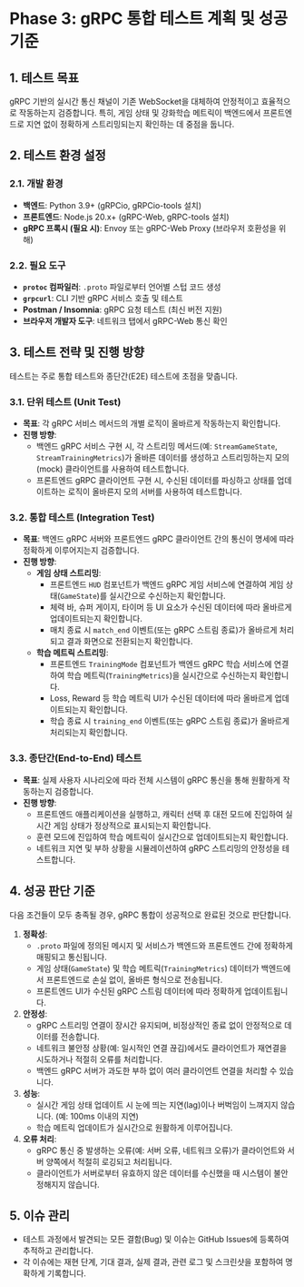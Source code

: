 # Phase 3: gRPC 통합 테스트 계획 및 성공 기준

## 1. 테스트 목표

gRPC 기반의 실시간 통신 채널이 기존 WebSocket을 대체하여 안정적이고 효율적으로 작동하는지 검증합니다. 특히, 게임 상태 및 강화학습 메트릭이 백엔드에서 프론트엔드로 지연 없이 정확하게 스트리밍되는지 확인하는 데 중점을 둡니다.

## 2. 테스트 환경 설정

### 2.1. 개발 환경

*   **백엔드**: Python 3.9+ (gRPCio, gRPCio-tools 설치)
*   **프론트엔드**: Node.js 20.x+ (gRPC-Web, gRPC-tools 설치)
*   **gRPC 프록시 (필요 시)**: Envoy 또는 gRPC-Web Proxy (브라우저 호환성을 위해)

### 2.2. 필요 도구

*   **`protoc` 컴파일러**: `.proto` 파일로부터 언어별 스텁 코드 생성
*   **`grpcurl`**: CLI 기반 gRPC 서비스 호출 및 테스트
*   **Postman / Insomnia**: gRPC 요청 테스트 (최신 버전 지원)
*   **브라우저 개발자 도구**: 네트워크 탭에서 gRPC-Web 통신 확인

## 3. 테스트 전략 및 진행 방향

테스트는 주로 통합 테스트와 종단간(E2E) 테스트에 초점을 맞춥니다.

### 3.1. 단위 테스트 (Unit Test)

*   **목표**: 각 gRPC 서비스 메서드의 개별 로직이 올바르게 작동하는지 확인합니다.
*   **진행 방향**: 
    *   백엔드 gRPC 서비스 구현 시, 각 스트리밍 메서드(예: `StreamGameState`, `StreamTrainingMetrics`)가 올바른 데이터를 생성하고 스트리밍하는지 모의(mock) 클라이언트를 사용하여 테스트합니다.
    *   프론트엔드 gRPC 클라이언트 구현 시, 수신된 데이터를 파싱하고 상태를 업데이트하는 로직이 올바른지 모의 서버를 사용하여 테스트합니다.

### 3.2. 통합 테스트 (Integration Test)

*   **목표**: 백엔드 gRPC 서버와 프론트엔드 gRPC 클라이언트 간의 통신이 명세에 따라 정확하게 이루어지는지 검증합니다.
*   **진행 방향**:
    *   **게임 상태 스트리밍**:
        *   프론트엔드 `HUD` 컴포넌트가 백엔드 gRPC 게임 서비스에 연결하여 게임 상태(`GameState`)를 실시간으로 수신하는지 확인합니다.
        *   체력 바, 슈퍼 게이지, 타이머 등 UI 요소가 수신된 데이터에 따라 올바르게 업데이트되는지 확인합니다.
        *   매치 종료 시 `match_end` 이벤트(또는 gRPC 스트림 종료)가 올바르게 처리되고 결과 화면으로 전환되는지 확인합니다.
    *   **학습 메트릭 스트리밍**:
        *   프론트엔드 `TrainingMode` 컴포넌트가 백엔드 gRPC 학습 서비스에 연결하여 학습 메트릭(`TrainingMetrics`)을 실시간으로 수신하는지 확인합니다.
        *   Loss, Reward 등 학습 메트릭 UI가 수신된 데이터에 따라 올바르게 업데이트되는지 확인합니다.
        *   학습 종료 시 `training_end` 이벤트(또는 gRPC 스트림 종료)가 올바르게 처리되는지 확인합니다.

### 3.3. 종단간(End-to-End) 테스트

*   **목표**: 실제 사용자 시나리오에 따라 전체 시스템이 gRPC 통신을 통해 원활하게 작동하는지 검증합니다.
*   **진행 방향**:
    *   프론트엔드 애플리케이션을 실행하고, 캐릭터 선택 후 대전 모드에 진입하여 실시간 게임 상태가 정상적으로 표시되는지 확인합니다.
    *   훈련 모드에 진입하여 학습 메트릭이 실시간으로 업데이트되는지 확인합니다.
    *   네트워크 지연 및 부하 상황을 시뮬레이션하여 gRPC 스트리밍의 안정성을 테스트합니다.

## 4. 성공 판단 기준

다음 조건들이 모두 충족될 경우, gRPC 통합이 성공적으로 완료된 것으로 판단합니다.

1.  **정확성**:
    *   `.proto` 파일에 정의된 메시지 및 서비스가 백엔드와 프론트엔드 간에 정확하게 매핑되고 통신됩니다.
    *   게임 상태(`GameState`) 및 학습 메트릭(`TrainingMetrics`) 데이터가 백엔드에서 프론트엔드로 손실 없이, 올바른 형식으로 전송됩니다.
    *   프론트엔드 UI가 수신된 gRPC 스트림 데이터에 따라 정확하게 업데이트됩니다.
2.  **안정성**:
    *   gRPC 스트리밍 연결이 장시간 유지되며, 비정상적인 종료 없이 안정적으로 데이터를 전송합니다.
    *   네트워크 불안정 상황(예: 일시적인 연결 끊김)에서도 클라이언트가 재연결을 시도하거나 적절히 오류를 처리합니다.
    *   백엔드 gRPC 서버가 과도한 부하 없이 여러 클라이언트 연결을 처리할 수 있습니다.
3.  **성능**:
    *   실시간 게임 상태 업데이트 시 눈에 띄는 지연(lag)이나 버벅임이 느껴지지 않습니다. (예: 100ms 이내의 지연)
    *   학습 메트릭 업데이트가 실시간으로 원활하게 이루어집니다.
4.  **오류 처리**:
    *   gRPC 통신 중 발생하는 오류(예: 서버 오류, 네트워크 오류)가 클라이언트와 서버 양쪽에서 적절히 로깅되고 처리됩니다.
    *   클라이언트가 서버로부터 유효하지 않은 데이터를 수신했을 때 시스템이 불안정해지지 않습니다.

## 5. 이슈 관리

*   테스트 과정에서 발견되는 모든 결함(Bug) 및 이슈는 GitHub Issues에 등록하여 추적하고 관리합니다.
*   각 이슈에는 재현 단계, 기대 결과, 실제 결과, 관련 로그 및 스크린샷을 포함하여 명확하게 기록합니다.
